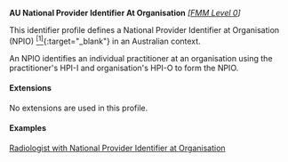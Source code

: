 **AU National Provider Identifier At Organisation** *[[FMM Level 0](guidance.html)]*

This identifier profile defines a National Provider Identifier at Organisation (NPIO) [<sup>[1]</sup>](http://hl7.org.au/id/npio/index.html){:target="_blank"} in an Australian context.

An NPIO identifies an individual practitioner at an organisation using the practitioner's HPI-I and organisation's HPI-O to form the NPIO.


#### Extensions

No extensions are used in this profile.


#### Examples

[Radiologist with National Provider Identifier at Organisation](PractitionerRole-example1.html)